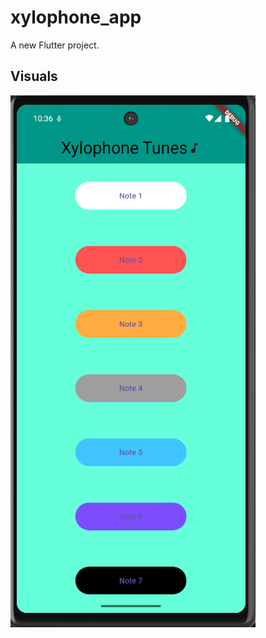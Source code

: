 # xylophone_app

A new Flutter project.

## Visuals

![App Screenshot](screenshots/xylophone_ss.png)
